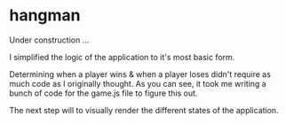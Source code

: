 # hangman
Under construction ... 
 
I simplified the logic of the application to it's most basic form. 

Determining when a player wins & when a player loses didn't require as much code as I originally thought. As you can see, it took me writing a bunch of code for the game.js file to figure this out. 

The next step will to visually render the different states of the application. 